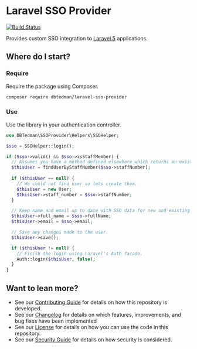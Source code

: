 
# Laravel SSO Provider

[![Build Status](https://travis-ci.org/dbtedman/laravel-sso-provider.svg?branch=master)](https://travis-ci.org/dbtedman/laravel-sso-provider)

Provides custom SSO integration to [Laravel 5](https://laravel.com) applications.

## Where do I start?

### Require

Require the package using Composer.

```bash
composer require dbtedman/laravel-sso-provider
```

### Use

Use the library in your authentication controller.

```php
use DBTedman\SSOProvider\Helpers\SSOHelper;

$sso = SSOHelper::login();

if ($sso->valid() && $sso->isStaffMember) {
  // Assumes you have a method defined elsewhere which returns an existing User object.
  $thisUser = findUserByStaffNumber($sso->staffNumber);
    
  if ($thisUser == null) {
    // We could not find user so lets create them.
    $thisUser = new User;
    $thisUser->staff_number = $sso->staffNumber;
  }

  // Keep name and email up to date with SSO data for new and existing users.
  $thisUser->full_name = $sso->fullName;
  $thisUser->email = $sso->email;

  // Save any changes made to the user. 
  $thisUser->save();

  if ($thisUser != null) {
    // Finish the login using Laravel's Auth facade.
    Auth::login($thisUser, false);
  }
}
```

## Want to lean more?

* See our [Contributing Guide](CONTRIBUTING.md) for details on how this repository is developed.
* See our [Changelog](CHANGELOG.md) for details on which features, improvements, and bug fixes have been implemented
* See our [License](LICENSE.md) for details on how you can use the code in this repository.
* See our [Security Guide](SECURITY.md) for details on how security is considered.
